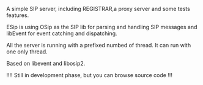 A simple SIP server, including REGISTRAR,a proxy server and some tests features.

ESip is using OSip as the SIP lib for parsing and handling SIP messages and libEvent for event catching and dispatching.

All the server is running with a prefixed numbed of thread. It can run with one only thread.

Based on libevent and libosip2.

!!!! Still in development phase, but you can browse source code !!!